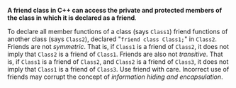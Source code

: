 **A friend class in C++ can access the private and protected members of the class in which it is declared as a friend**.

To declare all member functions of a class (says `Class1`) friend functions of another class (says `Class2`), declared "`friend class Class1;`" in `Class2`.
Friends are not _symmetric_. That is, if `Class1` is a friend of `Class2`, it does not imply that `Class2` is a friend of `Class1`. Friends are also not _transitive_. That is, if `Class1` is a friend of `Class2`, and `Class2` is a friend of `Class3`, it does not imply that `Class1` is a friend of `Class3`.
Use friend with care. Incorrect use of friends may corrupt the concept of _information hiding and encapsulation_.